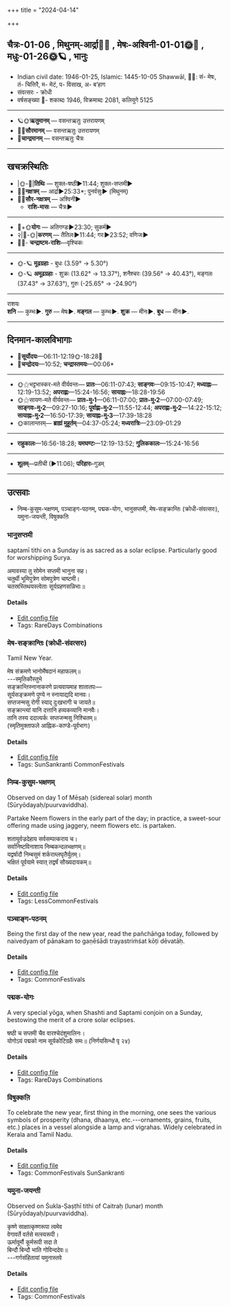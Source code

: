 +++
title = "2024-04-14"

+++
## चैत्रः-01-06  ,  मिथुनम्-आर्द्रा🌛🌌  ,  मेषः-अश्विनी-01-01🌞🌌  ,  मधुः-01-26🌞🪐  ,  भानुः
- Indian civil date: 1946-01-25, Islamic: 1445-10-05 Shawwāl, 🌌🌞: सं- मेषः, तं- चित्तिरै, म- मेटं, प- विसाख, अ- ब’हाग
- संवत्सरः - क्रोधी
- वर्षसङ्ख्या 🌛- शकाब्दः 1946, विक्रमाब्दः 2081, कलियुगे 5125
___________________
- 🪐🌞**ऋतुमानम्** — वसन्तऋतुः उत्तरायणम्
- 🌌🌞**सौरमानम्** — वसन्तऋतुः उत्तरायणम्
- 🌛**चान्द्रमानम्** — वसन्तऋतुः चैत्रः
___________________


## खचक्रस्थितिः
- |🌞-🌛|**तिथिः** — शुक्ल-षष्ठी►11:44; शुक्ल-सप्तमी►  
- 🌌🌛**नक्षत्रम्** — आर्द्रा►25:33*; पुनर्वसुः► (मिथुनम्)  
- 🌌🌞**सौर-नक्षत्रम्** — अश्विनी►  
  - **राशि-मासः** — चैत्रः► 
___________________
- 🌛+🌞**योगः** — अतिगण्डः►23:30; सुकर्म►  
- २|🌛-🌞|**करणम्** — तैतिलः►11:44; गरः►23:52; वणिजः►  
- 🌌🌛- **चन्द्राष्टम-राशिः**—वृश्चिकः  
___________________
- 🌞-🪐 **मूढग्रहाः** - बुधः (3.59° → 5.30°)
- 🌞-🪐 **अमूढग्रहाः** - शुक्रः (13.62° → 13.37°), शनैश्चरः (39.56° → 40.43°), मङ्गलः (37.43° → 37.63°), गुरुः (-25.65° → -24.90°)
___________________
राशयः  
**शनि** — कुम्भः►. **गुरु** — मेषः►. **मङ्गल** — कुम्भः►. **शुक्र** — मीनः►. **बुध** — मीनः►. 
___________________


## दिनमान-कालविभागाः
- 🌅**सूर्योदयः**—06:11-12:19🌞️-18:28🌇  
- 🌛**चन्द्रोदयः**—10:52; **चन्द्रास्तमयः**—00:06*  
___________________
- 🌞⚝भट्टभास्कर-मते वीर्यवन्तः— **प्रातः**—06:11-07:43; **साङ्गवः**—09:15-10:47; **मध्याह्नः**—12:19-13:52; **अपराह्णः**—15:24-16:56; **सायाह्नः**—18:28-19:56  
- 🌞⚝सायण-मते वीर्यवन्तः— **प्रातः-मु॰1**—06:11-07:00; **प्रातः-मु॰2**—07:00-07:49; **साङ्गवः-मु॰2**—09:27-10:16; **पूर्वाह्णः-मु॰2**—11:55-12:44; **अपराह्णः-मु॰2**—14:22-15:12; **सायाह्नः-मु॰2**—16:50-17:39; **सायाह्नः-मु॰3**—17:39-18:28  
- 🌞कालान्तरम्— **ब्राह्मं मुहूर्तम्**—04:37-05:24; **मध्यरात्रिः**—23:09-01:29  
___________________
- **राहुकालः**—16:56-18:28; **यमघण्टः**—12:19-13:52; **गुलिककालः**—15:24-16:56  
___________________
- **शूलम्**—प्रतीची (►11:06); **परिहारः**–गुडम्  
___________________

## उत्सवाः
- निम्ब-कुसुम-भक्षणम्, पञ्चाङ्ग-पठनम्, पद्मक-योगः, भानुसप्तमी, मेष-सङ्क्रान्तिः (क्रोधी-संवत्सरः), यमुना-जयन्ती, विषुक्कऩि
### भानुसप्तमी



saptamī tithi on a Sunday is as sacred as a solar eclipse. Particularly good for worshipping Surya.

अमावस्या तु सोमेन सप्तमी भानुना सह।  
चतुर्थी भूमिपुत्रेण सोमपुत्रेण चाष्टमी।  
चतस्रस्तिथयस्त्वेताः सूर्यग्रहणसन्निभाः॥



#### Details
- [Edit config file](https://github.com/jyotisham/adyatithi/blob/master/time_focus/tithi-vara-combinations/description_only/bhAnusaptamI.toml)
- Tags: RareDays Combinations


### मेष-सङ्क्रान्तिः (क्रोधी-संवत्सरः)



Tamil New Year.

मेष संक्रमणे भानोर्मेषदानं महाफलम्॥  
---स्मृतिकौस्तुभे  
सङ्क्रान्तिस्नानाकरणे प्रत्यवायमाह शातातपः—  
सूर्यसङ्क्रमणे पुण्ये न स्नायाद्यदि मानवः।  
सप्तजन्मसु रोगी स्याद् दुःखभागी च जायते॥  
सङ्क्रान्त्यां यानि दत्तानि हव्यकव्यानि मानवैः।  
तानि तस्य ददात्यर्कः सप्तजन्मसु निश्चितम्॥  
(स्मृतिमुक्ताफले आह्निक-काण्डे-पूर्वभागः)



#### Details
- [Edit config file](https://github.com/jyotisham/adyatithi/blob/master/time_focus/sankrAnti/description_only/mESa-saGkrAntiH.toml)
- Tags: SunSankranti CommonFestivals


### निम्ब-कुसुम-भक्षणम्

Observed on day 1 of Mēṣaḥ (sidereal solar) month (Sūryōdayaḥ/puurvaviddha). 

Partake Neem flowers in the early part of the day; in practice, a sweet-sour offering made using jaggery, neem flowers etc. is partaken.

शतायुर्वज्रदेहाय सर्वसम्पत्कराय च।  
सर्वानिष्टविनाशाय निम्बकन्दलभक्षणम्॥  
यद्वर्षादौ निम्बसुमं शर्कराम्लघृतैर्युतम्।  
भक्षितं पूर्वयामे स्यात् तद्वर्षं सौख्यदायकम्॥



#### Details
- [Edit config file](https://github.com/jyotisham/adyatithi/blob/master/general/sidereal_solar_month/day/01/01/nimba-kusuma-bhakSaNam.toml)
- Tags: LessCommonFestivals


### पञ्चाङ्ग-पठनम्



Being the first day of the new year, read the pañchāṅga today, followed by naivedyam of pānakam to gaṇēśādi trayastriṁśat kōṭi dēvatāḥ.

#### Details
- [Edit config file](https://github.com/jyotisham/adyatithi/blob/master/time_focus/misc/description_only/paJcAGga-paThanam.toml)
- Tags: CommonFestivals


### पद्मक-योगः



A very special yōga, when Shashti and Saptami conjoin on a Sunday, bestowing the merit of a crore solar eclipses.

षष्ठी च सप्तमी चैव वारश्चेदंशुमालिनः।  
योगोऽयं पद्मको नाम सूर्यकोटिग्रहैः समः॥ (निर्णयसिन्धौ पृ २४)



#### Details
- [Edit config file](https://github.com/jyotisham/adyatithi/blob/master/time_focus/special-tithis/description_only/padmaka-yOgaH-2.toml)
- Tags: RareDays Combinations


### विषुक्कऩि



To celebrate the new year, first thing in the morning, one sees the various symbols of prosperity (dhana, dhaanya, etc.---ornaments, grains, fruits, etc.) places in a vessel alongside a lamp and vigrahas. Widely celebrated in Kerala and Tamil Nadu.

#### Details
- [Edit config file](https://github.com/jyotisham/adyatithi/blob/master/tamil/description_only/viSukkan2i.toml)
- Tags: CommonFestivals SunSankranti


### यमुना-जयन्ती

Observed on Śukla-Ṣaṣṭhī tithi of Caitraḥ (lunar) month (Sūryōdayaḥ/puurvaviddha). 

कृष्णे साक्षात्कृष्णरूपा त्वमेव  
वेगावर्ते वर्तसे मत्स्यरूपी।  
ऊर्मावूर्मौ कूर्मरूपी सदा ते  
बिन्दौ बिन्दौ भाति गोविन्ददेवः॥  
---गर्गसंहितायां यमुनास्तवे



#### Details
- [Edit config file](https://github.com/jyotisham/adyatithi/blob/master/devatA/nadI/lunar_month/tithi/01/06/yamunA~jayantI.toml)
- Tags: CommonFestivals


